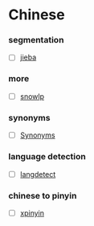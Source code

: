 # Chinese

### segmentation

  - [ ] [jieba]()
  
### more

  - [ ] [snowlp]()
  
### synonyms  

  - [ ] [Synonyms](https://github.com/huyingxi/Synonyms)

### language detection

  - [ ] [langdetect]()

### chinese to pinyin

  - [ ] [xpinyin]()
